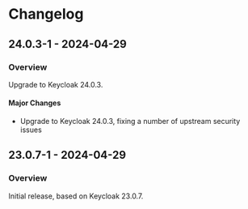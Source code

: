 # Changelog

## 24.0.3-1 - 2024-04-29

### Overview

Upgrade to Keycloak 24.0.3.

#### Major Changes

- Upgrade to Keycloak 24.0.3, fixing a number of upstream security issues

## 23.0.7-1 - 2024-04-29

### Overview

Initial release, based on Keycloak 23.0.7.
